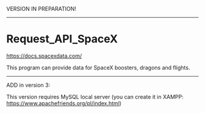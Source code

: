 VERSION IN PREPARATION!

-----------------------------------------------------------------------------------------------------------

# Request_API_SpaceX
https://docs.spacexdata.com/

This program can provide data for SpaceX boosters, dragons and flights.

-----------------------------------------------------------------------------------------------------------
ADD in version 3:

This version requires MySQL local server (you can create it in XAMPP: https://www.apachefriends.org/pl/index.html)
